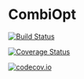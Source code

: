 # CombiOpt

[![Build Status](https://travis-ci.org/madeleineudell/CombiOpt.jl.svg?branch=master)](https://travis-ci.org/madeleineudell/CombiOpt.jl)

[![Coverage Status](https://coveralls.io/repos/madeleineudell/CombiOpt.jl/badge.svg?branch=master&service=github)](https://coveralls.io/github/madeleineudell/CombiOpt.jl?branch=master)

[![codecov.io](http://codecov.io/github/madeleineudell/CombiOpt.jl/coverage.svg?branch=master)](http://codecov.io/github/madeleineudell/CombiOpt.jl?branch=master)
